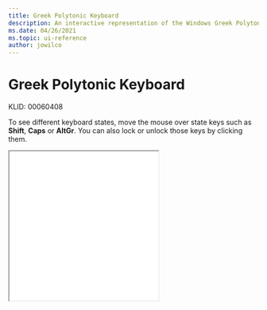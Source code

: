 ```yaml
---
title: Greek Polytonic Keyboard
description: An interactive representation of the Windows Greek Polytonic keyboard. To see different keyboard states, click or move the mouse over the state keys.
ms.date: 04/26/2021
ms.topic: ui-reference
author: jowilco
---
```


# Greek Polytonic Keyboard

KLID: 00060408

To see different keyboard states, move the mouse over state keys such as **Shift**, **Caps** or **AltGr**. You can also lock or unlock those keys by clicking them.

<iframe src="kbdhept.html" height="300"></iframe>
